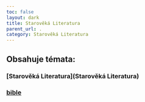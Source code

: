 ```yaml
---
toc: false
layout: dark
title: Starověká Literatura 
parent_url: . 
category: Starověká Literatura 
---
```


## Obsahuje témata: 

### <span class="goldA">[Starověká Literatura](Starověká Literatura)</span> 

### <span class="goldA">[bible](bible)</span> 
